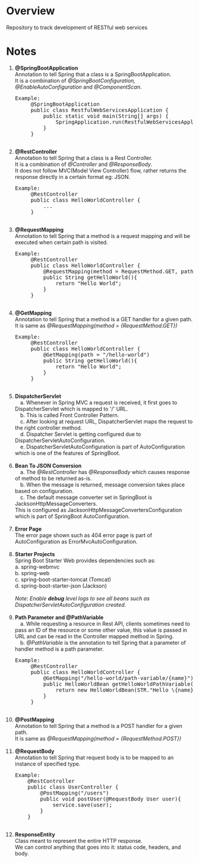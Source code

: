 <h1>Overview</h1>

Repository to track development of RESTful web services

<h1>Notes</h1>

1. <strong>@SpringBootApplication</strong> <br>
    Annotation to tell Spring that a class is a SpringBootApplication. <br>
    It is a combination of <em>@SpringBootConfiguration, @EnableAutoConfiguration</em> and <em>@ComponentScan</em>. <br>
    <pre>Example:
        @SpringBootApplication
        public class RestfulWebServicesApplication {
            public static void main(String[] args) {
                SpringApplication.run(RestfulWebServicesApplication.class, args);
            }
        }</pre> <br>
2. <strong>@RestController</strong> <br>
    Annotation to tell Spring that a class is a Rest Controller. <br>
    It is a combination of <em>@Controller</em> and <em>@ResponseBody</em>. <br>
    It does not follow MVC(Model View Controller) flow, 
         rather returns the response directly in a certain format eg: JSON. <br>
   <pre>Example:
        @RestController
        public class HelloWorldController {
            ...
        }</pre> <br>
3. <strong>@RequestMapping</strong> <br>
    Annotation to tell Spring that a method is a request mapping and will be executed when certain path is visited. <br>
    <pre>Example:
        @RestController
        public class HelloWorldController {
            @RequestMapping(method = RequestMethod.GET, path = "/hello-world")
            public String getHelloWorld(){
                return "Hello World";
            }
        }</pre> <br>
4. <strong>@GetMapping</strong> <br>
    Annotation to tell Spring that a method is a GET handler for a given path. <br>
    It is same as <em>@RequestMapping(method = {RequestMethod.GET})</em>
    <pre>Example:
        @RestController
        public class HelloWorldController {
            @GetMapping(path = "/hello-world")
            public String getHelloWorld(){
                return "Hello World";
            }
        }</pre> <br>
5. <strong>DispatcherServlet</strong> <br>
    &emsp;a. Whenever in Spring MVC a request is received, it first goes to DispatcherServlet which is mapped to '/' URL. <br>
    &emsp;b. This is called Front Controller Pattern. <br>
    &emsp;c. After looking at request URL, DispatcherServlet maps the request to the right controller method. <br>
    &emsp;d. Dispatcher Servlet is getting configured due to DispatcherServletAutoConfiguration. <br>
    &emsp;e. DispatcherServletAutoConfiguration is part of AutoConfiguration which is one of the features of SpringBoot. <br><br>
6.  <strong>Bean To JSON Conversion</strong> <br>
    &emsp;a. The <em>@RestController</em> has <em>@ResponseBody</em> which causes response of method to be returned as-is. <br>
    &emsp;b. When the message is returned, message conversion takes place based on configuration. <br>
    &emsp;c. The default message converter set in SpringBoot is JacksonHttpMessageConverters. <br>
    This is configured as  JacksonHttpMessageConvertersConfiguration which is part of SpringBoot AutoConfiguration. <br><br>
7. <strong>Error Page</strong> <br>
    The error page shown such as 404 error page is part of AutoConfiguration as ErrorMvcAutoConfiguration. <br><br>
8. <strong>Starter Projects</strong> <br>
    Spring Boot Starter Web provides dependencies such as: <br>
    a. spring-webmvc <br>
    b. spring-web <br>
    c. spring-boot-starter-tomcat (Tomcat)<br>
    d. spring-boot-starter-json (Jackson) <br><br>
    <em>Note: Enable <strong>debug</strong> level logs to see all beans such as DispatcherServletAutoConfiguration created. </em> <br><br>
9. <strong>Path Parameter and @PathVariable</strong> <br>
    &emsp;a. While requesting a resource in Rest API, clients sometimes need to pass an ID of the resource or some other value, 
    this value is passed in URL and can be read in the Controller mapped method in Spring. <br>
    &emsp;b. <em>@PathVariable</em> is the annotation to tell Spring that a parameter of handler method is a path parameter. <br>
    <pre>Example:
        @RestController
        public class HelloWorldController {
            @GetMapping("/hello-world/path-variable/{name}")
            public HelloWorldBean getHelloWorldPathVariable(@PathVariable String name){
                return new HelloWorldBean(STR."Hello \{name}");
            }
        }</pre> <br>
10. <strong>@PostMapping</strong> <br>
    Annotation to tell Spring that a method is a POST handler for a given path. <br>
    It is same as <em>@RequestMapping(method = {RequestMethod.POST})</em> <br><br>
11. <strong>@RequestBody</strong> <br>
    Annotation to tell Spring that request body is to be mapped to an instance of specified type. <br>
    <pre>Example:
        @RestController
        public class UserController {
            @PostMapping("/users")
            public void postUser(@RequestBody User user){
                service.save(user);
            }
        }</pre> <br>
12. <strong>ResponseEntity</strong> <br>
    Class meant to represent the entire HTTP response. <br>
    We can control anything that goes into it: status code, headers, and body. <br><br>
